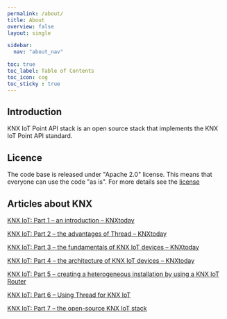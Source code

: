 ```yaml
---
permalink: /about/
title: About
overview: false
layout: single

sidebar:
  nav: "about_nav"

toc: true
toc_label: Table of Contents
toc_icon: cog
toc_sticky : true
---
```


## Introduction

KNX IoT Point API stack is an open source stack that implements the KNX IoT Point API standard.

## Licence

The code base is released under "Apache 2.0" license.
This means that everyone can use the code "as is".
For more details see the [license](https://github.com/KNX-IOT/KNX-IOT-STACK/blob/master/LICENSE.md)

## Articles about KNX

[KNX IoT: Part 1 – an introduction – KNXtoday](https://www.knxtoday.com/2023/01/45274/knx-iot-part-1-an-introduction.html)

[KNX IoT: Part 2 – the advantages of Thread – KNXtoday](https://www.knxtoday.com/2023/03/46100/knx-iot-part-2-the-advantages-of-thread.html)

[KNX IoT: Part 3 – the fundamentals of KNX IoT devices – KNXtoday](https://www.knxtoday.com/2023/04/46408/knx-iot-part-3-the-fundamentals-of-knx-iot-devices.html)

[KNX IoT: Part 4 – the architecture of KNX IoT devices – KNXtoday](https://www.knxtoday.com/2023/05/46612/knx-iot-part-4-the-architecture-of-knx-iot-devices.html)

[KNX IoT: Part 5 – creating a heterogeneous installation by using a KNX IoT Router](https://www.knxtoday.com/2023/07/47514/knx-iot-part-5-creating-a-heterogeneous-installation-by-using-a-knx-iot-router.html)

[KNX IoT: Part 6 – Using Thread for KNX IoT](https://www.knxtoday.com/2023/09/47995/knx-iot-part-6-using-thread-for-knx-iot.html)

[KNX IoT: Part 7 – the open-source KNX IoT stack](https://www.knxtoday.com/2023/11/48537/knx-iot-part-7-the-open-source-knx-iot-stack.html)
